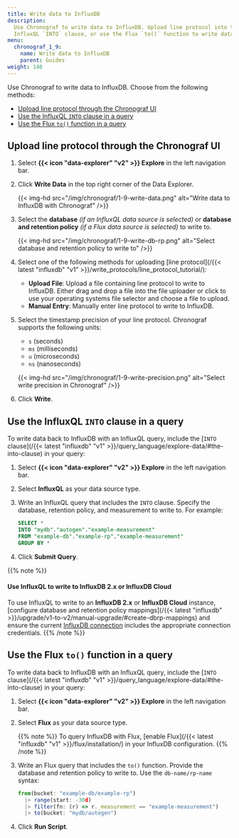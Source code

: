 ```yaml
---
title: Write data to InfluxDB
description:
  Use Chronograf to write data to InfluxDB. Upload line protocol into the UI, use the
  InfluxQL `INTO` clause, or use the Flux `to()` function to write data back to InfluxDB.
menu:
  chronograf_1_9:
    name: Write data to InfluxDB
    parent: Guides
weight: 140
---
```


Use Chronograf to write data to InfluxDB. 
Choose from the following methods:

- [Upload line protocol through the Chronograf UI](#upload-line-protocol-through-the-chronograf-ui)
- [Use the InfluxQL `INTO` clause in a query](#use-the-influxql-into-clause-in-a-query)
- [Use the Flux `to()` function in a query](#use-the-flux-to-function-in-a-query)

## Upload line protocol through the Chronograf UI

1.  Select **{{< icon "data-explorer" "v2" >}} Explore** in the left navigation bar.
2.  Click **Write Data** in the top right corner of the Data Explorer.

    {{< img-hd src="/img/chronograf/1-9-write-data.png" alt="Write data to InfluxDB with Chronograf" />}}

3.  Select the **database** _(if an InfluxQL data source is selected)_ or
    **database and retention policy** _(if a Flux data source is selected)_ to write to.

    {{< img-hd src="/img/chronograf/1-9-write-db-rp.png" alt="Select database and retention policy to write to" />}}

4.  Select one of the following methods for uploading [line protocol](/{{< latest "influxdb" "v1" >}}/write_protocols/line_protocol_tutorial/):
    
    - **Upload File**: Upload a file containing line protocol to write to InfluxDB.
        Either drag and drop a file into the file uploader or click to use your
        operating systems file selector and choose a file to upload.
    - **Manual Entry**: Manually enter line protocol to write to InfluxDB.

5.  Select the timestamp precision of your line protocol.
    Chronograf supports the following units:

    - `s` (seconds)
    - `ms` (milliseconds)
    - `u` (microseconds)
    - `ns` (nanoseconds)

    {{< img-hd src="/img/chronograf/1-9-write-precision.png" alt="Select write precision in Chronograf" />}}

5.  Click **Write**.

## Use the InfluxQL `INTO` clause in a query
To write data back to InfluxDB with an InfluxQL query, include the
[`INTO` clause](/{{< latest "influxdb" "v1" >}}/query_language/explore-data/#the-into-clause)
in your query:

1.  Select **{{< icon "data-explorer" "v2" >}} Explore** in the left navigation bar.
2.  Select **InfluxQL** as your data source type.
3.  Write an InfluxQL query that includes the `INTO` clause. Specify the database,
    retention policy, and measurement to write to. For example:

    ```sql
    SELECT *
    INTO "mydb"."autogen"."example-measurement"
    FROM "example-db"."example-rp"."example-measurement"
    GROUP BY *
    ```

4. Click **Submit Query**.

{{% note %}}
#### Use InfluxQL to write to InfluxDB 2.x or InfluxDB Cloud
To use InfluxQL to write to an **InfluxDB 2.x** or **InfluxDB Cloud** instance,
[configure database and retention policy mappings](/{{< latest "influxdb" >}}/upgrade/v1-to-v2/manual-upgrade/#create-dbrp-mappings)
and ensure the current [InfluxDB connection](/chronograf/v1.9/administration/creating-connections/#manage-influxdb-connections-using-the-chronograf-ui)
includes the appropriate connection credentials.
{{% /note %}}

## Use the Flux `to()` function in a query
To write data back to InfluxDB with an InfluxQL query, include the
[`INTO` clause](/{{< latest "influxdb" "v1" >}}/query_language/explore-data/#the-into-clause)
in your query:

1.  Select **{{< icon "data-explorer" "v2" >}} Explore** in the left navigation bar.
2.  Select **Flux** as your data source type.

    {{% note %}}
To query InfluxDB with Flux, [enable Flux](/{{< latest "influxdb" "v1" >}}/flux/installation/)
in your InfluxDB configuration.
    {{% /note %}}

3.  Write an Flux query that includes the `to()` function.
    Provide the database and retention policy to write to.
    Use the `db-name/rp-name` syntax:    

    ```js
    from(bucket: "example-db/example-rp")
      |> range(start: -30d)
      |> filter(fn: (r) => r._measurement == "example-measurement")
      |> to(bucket: "mydb/autogen")
    ```

4. Click **Run Script**.
